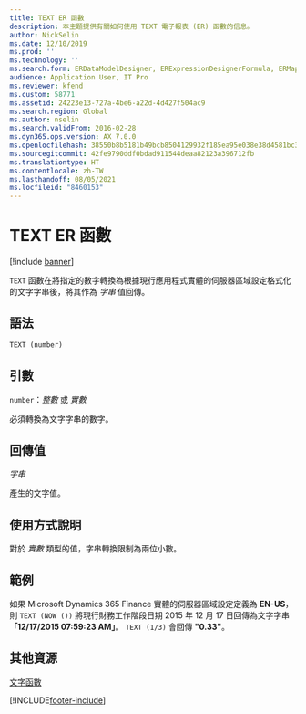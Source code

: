 ```yaml
---
title: TEXT ER 函數
description: 本主題提供有關如何使用 TEXT 電子報表 (ER) 函數的信息。
author: NickSelin
ms.date: 12/10/2019
ms.prod: ''
ms.technology: ''
ms.search.form: ERDataModelDesigner, ERExpressionDesignerFormula, ERMappedFormatDesigner, ERModelMappingDesigner
audience: Application User, IT Pro
ms.reviewer: kfend
ms.custom: 58771
ms.assetid: 24223e13-727a-4be6-a22d-4d427f504ac9
ms.search.region: Global
ms.author: nselin
ms.search.validFrom: 2016-02-28
ms.dyn365.ops.version: AX 7.0.0
ms.openlocfilehash: 38550b8b5181b49bcb8504129932f185ea95e038e38d4581bc3e0fa076f4fb50
ms.sourcegitcommit: 42fe9790ddf0bdad911544deaa82123a396712fb
ms.translationtype: HT
ms.contentlocale: zh-TW
ms.lasthandoff: 08/05/2021
ms.locfileid: "8460153"
---
```

# <a name="text-er-function"></a>TEXT ER 函數

[!include [banner](../includes/banner.md)]

`TEXT` 函數在將指定的數字轉換為根據現行應用程式實體的伺服器區域設定格式化的文字字串後，將其作為 *字串* 值回傳。

## <a name="syntax"></a>語法

```vb
TEXT (number)
```

## <a name="arguments"></a>引數

`number`：*整數* 或 *實數*

必須轉換為文字字串的數字。

## <a name="return-values"></a>回傳值

*字串*

產生的文字值。

## <a name="usage-notes"></a>使用方式說明

對於 *實數* 類型的值，字串轉換限制為兩位小數。

## <a name="example"></a>範例

如果 Microsoft Dynamics 365 Finance 實體的伺服器區域設定定義為 **EN-US**，則 `TEXT (NOW ())` 將現行財務工作階段日期 2015 年 12 月 17 日回傳為文字字串 **「12/17/2015 07:59:23 AM」**。 `TEXT (1/3)` 會回傳 **"0.33"**。

## <a name="additional-resources"></a>其他資源

[文字函數](er-functions-category-text.md)


[!INCLUDE[footer-include](../../../includes/footer-banner.md)]